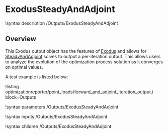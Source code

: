 # ExodusSteadyAndAdjoint

!syntax description /Outputs/ExodusSteadyAndAdjoint

## Overview

This Exodus output object has the features of [Exodus](Exodus.md) and allows for [SteadyAndAdjoint](SteadyAndAdjoint.md) solves to output a per-iteration output. This allows users to analyze the
evolution of the optimization process solution as it converges on optimal values.

A test example is listed below:

!listing optimizationreporter/point_loads/forward_and_adjoint_iteration_output.i block=Outputs

!syntax parameters /Outputs/ExodusSteadyAndAdjoint

!syntax inputs /Outputs/ExodusSteadyAndAdjoint

!syntax children /Outputs/ExodusSteadyAndAdjoint
